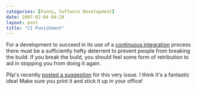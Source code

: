 ```yaml
---
categories: [Funny, Software Development]
date: 2007-02-04 04:20
layout: post
title: "CI Punishment"
---
```

For a development to succeed in its use of a <a href="http://en.wikipedia.org/wiki/Continuous_Integration" title="Continuous Integration" target="_blank">continuous integration</a> process there must be a sufficiently hefty deterrent to prevent people from breaking the build. If you break the build, you should feel some form of retribution to aid in stopping you from doing it again.

Plip's recently <a href="http://weblogs.asp.net/plip/archive/posts/who-broke-the-build.aspx" title="Plip's Weblog : Who broke the build?!" target="_blank">posted a suggestion</a> for this very issue. I think it's a fantastic idea! Make sure you print it and stick it up in your office!
